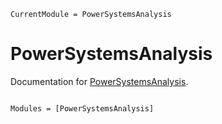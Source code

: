 ```@meta
CurrentModule = PowerSystemsAnalysis
```

# PowerSystemsAnalysis

Documentation for [PowerSystemsAnalysis](https://github.com/ninadkgaikwad/PowerSystemsAnalysis.jl).

```@index
```

```@autodocs
Modules = [PowerSystemsAnalysis]
```
